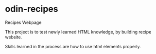# odin-recipes
Recipes Webpage

This project is to test newly learned HTML knowledge, by building recipe website.

Skills learned in the process are how to use html elements properly.
